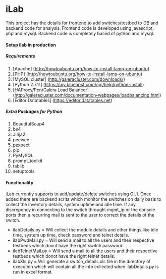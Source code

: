 # iLab

This project has the details for frontend to add switches/testbed to DB and backend code for analysis.
Frontend code is developed using javascript, php and mysql.
Backend code is completely based of python and mysql.

#### Setup ilab in production

##### Requirements
1. [Apache] (http://howtoubuntu.org/how-to-install-lamp-on-ubuntu)
2. [PHP] (http://howtoubuntu.org/how-to-install-lamp-on-ubuntu)
3. [MySQL cluster] (http://galeracluster.com/downloads/)
4. [Python 2.7.11] (https://my.bluehost.com/cgi/help/python-install)
5. [HAProxy/Pen/Galera Load Balancer] (http://galeracluster.com/documentation-webpages/loadbalancing.html)
6. [Editor Datatables] (https://editor.datatables.net)

##### Extra Packages for Python
1. BeautifulSoup4
2. bs4
3. Jinja2
4. peewee
5. pexpect
6. pip
7. PyMySQL
8. prompt_toolkit
9. tablib
10. setuptools

#### Functionality

iLab currently supports to add/update/delete switches using GUI. Once added there are backend scrits which monitor the switches on daily basis to collect the inventory details, system uptime and idle time. If any discrepency in connecting to the switch throught mgmt_ip or the console ports then a recurring mail is sent to the user to correct the details of the switch.

- ilabDetails.py = Will collect the module details and other things like idle time, system up time, check password and telnet details.
- ilabPwdMail.py = Will send a mail to all the users and their respective testbeds which donot have the right switch password.
- ilabTelnetMail.py = Will send a mail to all the users and their respective testbeds which donot have the right telnet details.
- ilabXls.py = Will generate a switch_details.xls file in the directory of execution which will contain all the info collected when ilabDetails.py is run in excel format.
